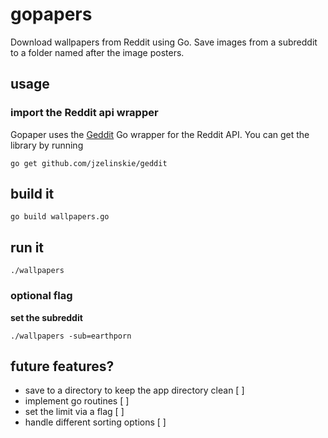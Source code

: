 # gopapers
Download wallpapers from Reddit using Go.
Save images from a subreddit to a folder named after the image posters.

## usage

### import the Reddit api wrapper
Gopaper uses the [Geddit](https://github.com/jzelinskie/geddit) Go wrapper for the Reddit API. You can get the library by running

 `go get github.com/jzelinskie/geddit`

## build it

 `go build wallpapers.go`

## run it

 `./wallpapers`

### optional flag

**set the subreddit**

 `./wallpapers -sub=earthporn`


## future features?
 * save to a directory to keep the app directory clean [ ]
 * implement go routines [ ]
 * set the limit via a flag [ ]
 * handle different sorting options [ ]
